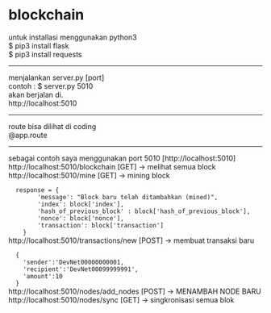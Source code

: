 # blockchain
untuk installasi menggunakan python3 <br>
$ pip3 install flask <br>
$ pip3 install requests <br>
<hr>
menjalankan server.py [port] <br>
contoh : $ server.py 5010 <br>
akan berjalan di. <br>
http://localhost:5010 <br>
<hr>
route bisa dilihat di coding <br>
@app.route

<hr>
sebagai contoh saya menggunakan port 5010 [http://localhost:5010] <br>
http://localhost:5010/blockchain [GET] -> melihat semua block <br>
http://localhost:5010/mine [GET] -> mining block <br>
<code>
  response = {
        'message': "Block baru telah ditambahkan (mined)",
        'index': block['index'],
        'hash_of_previous_block' : block['hash_of_previous_block'],
        'nonce': block['nonce'],
        'transaction': block['transaction']
    }
</code>
http://localhost:5010/transactions/new [POST] -> membuat transaksi baru <br>
<code>
  {
    'sender':'DevNet00000000001,
    'recipient':'DevNet00099999991',
    'amount':10
  }
</code>
http://localhost:5010/nodes/add_nodes [POST] -> MENAMBAH NODE BARU <br>
http://localhost:5010/nodes/sync [GET] -> singkronisasi semua blok <br>
